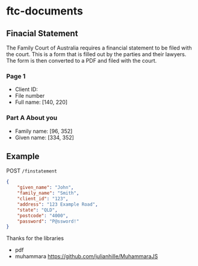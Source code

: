 # ftc-documents

## Finacial Statement

The Family Court of Australia requires a financial statement to be filed with the court. This is a form that is filled out by the parties and their lawyers. The form is then converted to a PDF and filed with the court.

### Page 1
* Client ID:
* File number
* Full name: [140, 220]

### Part A About you
* Family name: [96, 352]
* Given name: [334, 352]


## Example

POST `/finstatement`

```json
{
    "given_name": "John",
    "family_name": "Smith",
    "client_id": "123",
    "address": "123 Example Road",
    "state": "QLD",
    "postcode": "4000",
    "password": "P@ssword!"
}
```

Thanks for the libraries 
* pdf
* muhammara https://github.com/julianhille/MuhammaraJS